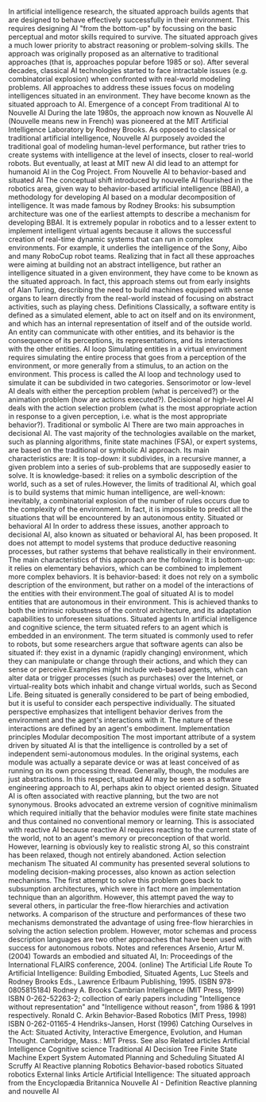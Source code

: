 In artificial intelligence research, the situated approach builds agents
that are designed to behave effectively successfully in their
environment. This requires designing AI \"from the bottom-up\" by
focussing on the basic perceptual and motor skills required to survive.
The situated approach gives a much lower priority to abstract reasoning
or problem-solving skills. The approach was originally proposed as an
alternative to traditional approaches (that is, approaches popular
before 1985 or so). After several decades, classical AI technologies
started to face intractable issues (e.g. combinatorial explosion) when
confronted with real-world modeling problems. All approaches to address
these issues focus on modeling intelligences situated in an environment.
They have become known as the situated approach to AI. Emergence of a
concept From traditional AI to Nouvelle AI During the late 1980s, the
approach now known as Nouvelle AI (Nouvelle means new in French) was
pioneered at the MIT Artificial Intelligence Laboratory by Rodney
Brooks. As opposed to classical or traditional artificial intelligence,
Nouvelle AI purposely avoided the traditional goal of modeling
human-level performance, but rather tries to create systems with
intelligence at the level of insects, closer to real-world robots. But
eventually, at least at MIT new AI did lead to an attempt for humanoid
AI in the Cog Project. From Nouvelle AI to behavior-based and situated
AI The conceptual shift introduced by nouvelle AI flourished in the
robotics area, given way to behavior-based artificial intelligence
(BBAI), a methodology for developing AI based on a modular decomposition
of intelligence. It was made famous by Rodney Brooks: his subsumption
architecture was one of the earliest attempts to describe a mechanism
for developing BBAI. It is extremely popular in robotics and to a lesser
extent to implement intelligent virtual agents because it allows the
successful creation of real-time dynamic systems that can run in complex
environments. For example, it underlies the intelligence of the Sony,
Aibo and many RoboCup robot teams. Realizing that in fact all these
approaches were aiming at building not an abstract intelligence, but
rather an intelligence situated in a given environment, they have come
to be known as the situated approach. In fact, this approach stems out
from early insights of Alan Turing, describing the need to build
machines equipped with sense organs to learn directly from the
real-world instead of focusing on abstract activities, such as playing
chess. Definitions Classically, a software entity is defined as a
simulated element, able to act on itself and on its environment, and
which has an internal representation of itself and of the outside world.
An entity can communicate with other entities, and its behavior is the
consequence of its perceptions, its representations, and its
interactions with the other entities. AI loop Simulating entities in a
virtual environment requires simulating the entire process that goes
from a perception of the environment, or more generally from a stimulus,
to an action on the environment. This process is called the AI loop and
technology used to simulate it can be subdivided in two categories.
Sensorimotor or low-level AI deals with either the perception problem
(what is perceived?) or the animation problem (how are actions
executed?). Decisional or high-level AI deals with the action selection
problem (what is the most appropriate action in response to a given
perception, i.e. what is the most appropriate behavior?). Traditional or
symbolic AI There are two main approaches in decisional AI. The vast
majority of the technologies available on the market, such as planning
algorithms, finite state machines (FSA), or expert systems, are based on
the traditional or symbolic AI approach. Its main characteristics are:
It is top-down: it subdivides, in a recursive manner, a given problem
into a series of sub-problems that are supposedly easier to solve. It is
knowledge-based: it relies on a symbolic description of the world, such
as a set of rules.However, the limits of traditional AI, which goal is
to build systems that mimic human intelligence, are well-known:
inevitably, a combinatorial explosion of the number of rules occurs due
to the complexity of the environment. In fact, it is impossible to
predict all the situations that will be encountered by an autonomous
entity. Situated or behavioral AI In order to address these issues,
another approach to decisional AI, also known as situated or behavioral
AI, has been proposed. It does not attempt to model systems that produce
deductive reasoning processes, but rather systems that behave
realistically in their environment. The main characteristics of this
approach are the following: It is bottom-up: it relies on elementary
behaviors, which can be combined to implement more complex behaviors. It
is behavior-based: it does not rely on a symbolic description of the
environment, but rather on a model of the interactions of the entities
with their environment.The goal of situated AI is to model entities that
are autonomous in their environment. This is achieved thanks to both the
intrinsic robustness of the control architecture, and its adaptation
capabilities to unforeseen situations. Situated agents In artificial
intelligence and cognitive science, the term situated refers to an agent
which is embedded in an environment. The term situated is commonly used
to refer to robots, but some researchers argue that software agents can
also be situated if: they exist in a dynamic (rapidly changing)
environment, which they can manipulate or change through their actions,
and which they can sense or perceive.Examples might include web-based
agents, which can alter data or trigger processes (such as purchases)
over the Internet, or virtual-reality bots which inhabit and change
virtual worlds, such as Second Life. Being situated is generally
considered to be part of being embodied, but it is useful to consider
each perspective individually. The situated perspective emphasizes that
intelligent behavior derives from the environment and the agent\'s
interactions with it. The nature of these interactions are defined by an
agent\'s embodiment. Implementation principles Modular decomposition The
most important attribute of a system driven by situated AI is that the
intelligence is controlled by a set of independent semi-autonomous
modules. In the original systems, each module was actually a separate
device or was at least conceived of as running on its own processing
thread. Generally, though, the modules are just abstractions. In this
respect, situated AI may be seen as a software engineering approach to
AI, perhaps akin to object oriented design. Situated AI is often
associated with reactive planning, but the two are not synonymous.
Brooks advocated an extreme version of cognitive minimalism which
required initially that the behavior modules were finite state machines
and thus contained no conventional memory or learning. This is
associated with reactive AI because reactive AI requires reacting to the
current state of the world, not to an agent\'s memory or preconception
of that world. However, learning is obviously key to realistic strong
AI, so this constraint has been relaxed, though not entirely abandoned.
Action selection mechanism The situated AI community has presented
several solutions to modeling decision-making processes, also known as
action selection mechanisms. The first attempt to solve this problem
goes back to subsumption architectures, which were in fact more an
implementation technique than an algorithm. However, this attempt paved
the way to several others, in particular the free-flow hierarchies and
activation networks. A comparison of the structure and performances of
these two mechanisms demonstrated the advantage of using free-flow
hierarchies in solving the action selection problem. However, motor
schemas and process description languages are two other approaches that
have been used with success for autonomous robots. Notes and references
Arsenio, Artur M. (2004) Towards an embodied and situated AI, In:
Proceedings of the International FLAIRS conference, 2004. (online) The
Artificial Life Route To Artificial Intelligence: Building Embodied,
Situated Agents, Luc Steels and Rodney Brooks Eds., Lawrence Erlbaum
Publishing, 1995. (ISBN 978-0805815184) Rodney A. Brooks Cambrian
Intelligence (MIT Press, 1999) ISBN 0-262-52263-2; collection of early
papers including \"Intelligence without representation\" and
\"Intelligence without reason\", from 1986 & 1991 respectively. Ronald
C. Arkin Behavior-Based Robotics (MIT Press, 1998) ISBN 0-262-01165-4
Hendriks-Jansen, Horst (1996) Catching Ourselves in the Act: Situated
Activity, Interactive Emergence, Evolution, and Human Thought.
Cambridge, Mass.: MIT Press. See also Related articles Artificial
Intelligence Cognitive science Traditional AI Decision Tree Finite State
Machine Expert System Automated Planning and Scheduling Situated AI
Scruffy AI Reactive planning Robotics Behavior-based robotics Situated
robotics External links Article Artificial Intelligence: The situated
approach from the Encyclopædia Britannica Nouvelle AI - Definition
Reactive planning and nouvelle AI
